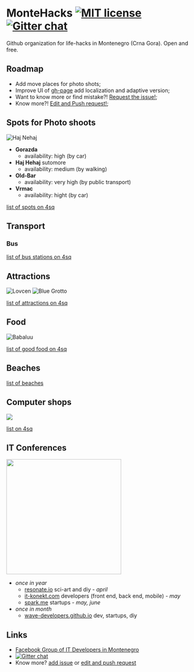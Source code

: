 # MonteHacks [![MIT license](http://img.shields.io/badge/license-MIT-brightgreen.svg)](http://opensource.org/licenses/MIT) [![Gitter chat](http://img.shields.io/badge/gitter-montehacks/chat-blue.svg)](https://gitter.im/montehacks/chat "Gitter chat")

Github organization for life-hacks in Montenegro (Crna Gora). Open and free.

## Roadmap

* Add move places for photo shots;
* Improve UI of [gh-page](http://montehacks.github.io) add localization and adaptive version;
* Want to know more or find mistake?! [Request the issue!](https://github.com/montehacks/montehacks.github.io/issues);
* Know more?! [Edit and Push request!](https://github.com/montehacks/montehacks.github.io/blob/master/README.md);

## Spots for Photo shoots
![Haj Nehaj](https://irs1.4sqi.net/img/general/300x300/26824733_Bgj6DcgmusCNsKc14lQgO46VbX0hrF3pPXxRA14RkEo.jpg)
* **Gorazda**
   * availability: high (by car)
* **Haj Hehaj** sutomore
   * availability: medium (by walking)
* **Old-Bar**
   * availability: very high (by public transport)
* **Vrmac**
   * availability: hight (by car)

[list of spots on 4sq](https://foursquare.com/hyzhak_en/list/good-for-photo)

## Transport

### Bus
[list of bus stations on 4sq](https://foursquare.com/hyzhak_en/list/bus-stations-of-montenegro)

## Attractions
![Lovcen](https://irs0.4sqi.net/img/general/300x300/4779805_GgaPBZaFYjf_3sa8-0pk6xgwuEAyYhQU9vzLEc94lKw.jpg)
![Blue Grotto](https://irs0.4sqi.net/img/general/300x300/21120241_rUW9IOE3Xm36zrTqfc9r6bW4_2hhgzMYBOcQTQ3zcEM.jpg)

[list of attractions on 4sq](https://foursquare.com/hyzhak_en/list/travel-attraction)

## Food
![Babaluu](https://irs1.4sqi.net/img/general/300x300/4779805_mZl4k58B_6g7yItKZx4-aWqIu8E-8EQJckMJgXE-Hcg.jpg)

[list of good food on 4sq](https://foursquare.com/hyzhak_en/list/good-food)

## Beaches
[list of beaches ](https://foursquare.com/hyzhak_en/list/beaches-of-montenegro)

## Computer shops
![](https://irs3.4sqi.net/img/general/300x300/4779805_smBUUSAQ2Pzcxq5EfgAXFip4V9471hM4wBnRiFhltrM.jpg)

[list on 4sq](https://foursquare.com/hyzhak_en/list/computers)

## IT Conferences

<img src="https://scontent-fra3-1.cdninstagram.com/hphotos-xpf1/t51.2885-15/e15/11018449_1572951939611284_1362304993_n.jpg" width="300" height="300">

* *once in year*
  * [resonate.io](http://resonate.io/) sci-art and diy - _april_
  * [it-konekt.com](http://it-konekt.com/) developers (front end, back end, mobile) - _may_
  * [spark.me](http://spark.me) startups - _may, june_
* *once in month*
  * [wave-developers.github.io](http://wave-developers.github.io) dev, startups, diy

## Links

* [Facebook Group of IT Developers in Montenegro](https://www.facebook.com/groups/ex.yu.developers/)
* [![Gitter chat](https://badges.gitter.im/montehacks/chat.png)](https://gitter.im/montehacks/chat "Gitter chat")
* Know more? [add issue](https://github.com/montehacks/montehacks.github.io/issues) or [edit and push request](https://github.com/montehacks/montehacks.github.io/blob/master/README.md)
